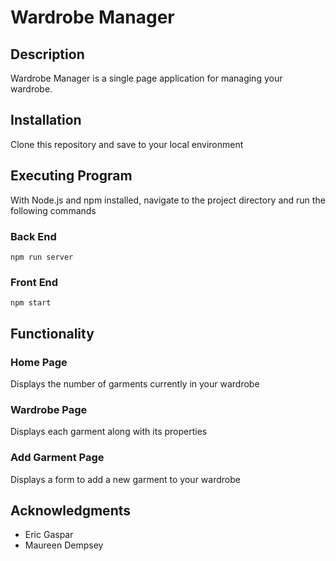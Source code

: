 # Wardrobe Manager

## Description

Wardrobe Manager is a single page application for managing your wardrobe.

## Installation

Clone this repository and save to your local environment

## Executing Program

With Node.js and npm installed, navigate to the project directory and run the following commands

### Back End

```
npm run server
```

### Front End

```
npm start
```

## Functionality

### Home Page

Displays the number of garments currently in your wardrobe

### Wardrobe Page

Displays each garment along with its properties

### Add Garment Page

Displays a form to add a new garment to your wardrobe

## Acknowledgments 

- Eric Gaspar
- Maureen Dempsey